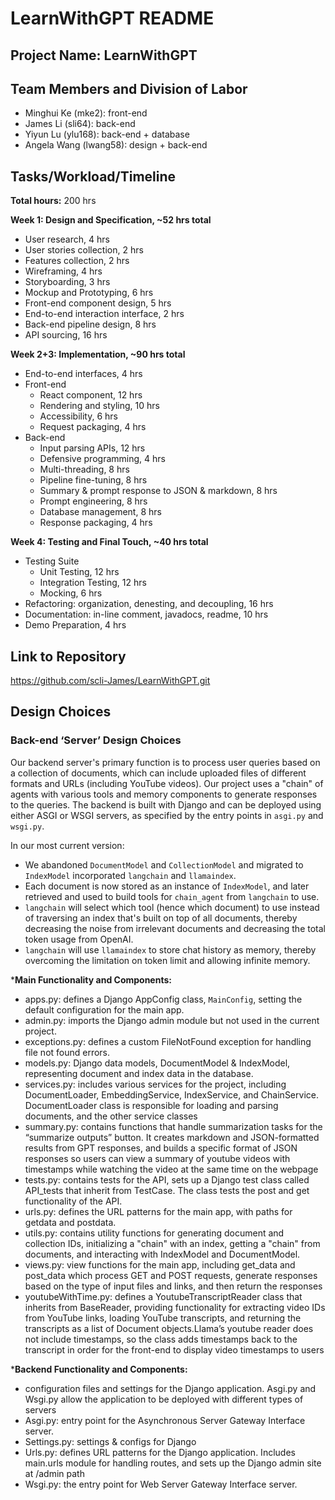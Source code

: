 # LearnWithGPT README

## Project Name: LearnWithGPT

## Team Members and Division of Labor

- Minghui Ke (mke2): front-end
- James Li (sli64): back-end
- Yiyun Lu (ylu168): back-end + database
- Angela Wang (lwang58): design + back-end

## Tasks/Workload/Timeline

**Total hours:** 200 hrs

**Week 1: Design and Specification, ~52 hrs total**
- User research, 4 hrs
- User stories collection, 2 hrs
- Features collection, 2 hrs
- Wireframing, 4 hrs
- Storyboarding, 3 hrs
- Mockup and Prototyping, 6 hrs
- Front-end component design, 5 hrs
- End-to-end interaction interface, 2 hrs
- Back-end pipeline design, 8 hrs
- API sourcing, 16 hrs

**Week 2+3: Implementation, ~90 hrs total**
- End-to-end interfaces, 4 hrs
- Front-end
  - React component, 12 hrs
  - Rendering and styling, 10 hrs
  - Accessibility, 6 hrs
  - Request packaging, 4 hrs
- Back-end
  - Input parsing APIs, 12 hrs
  - Defensive programming, 4 hrs
  - Multi-threading, 8 hrs
  - Pipeline fine-tuning, 8 hrs
  - Summary & prompt response to JSON & markdown, 8 hrs
  - Prompt engineering, 8 hrs
  - Database management, 8 hrs
  - Response packaging, 4 hrs

**Week 4: Testing and Final Touch, ~40 hrs total**
- Testing Suite
  - Unit Testing, 12 hrs
  - Integration Testing, 12 hrs
  - Mocking, 6 hrs
- Refactoring: organization, denesting, and decoupling, 16 hrs
- Documentation: in-line comment, javadocs, readme, 10 hrs
- Demo Preparation, 4 hrs

## Link to Repository

https://github.com/scli-James/LearnWithGPT.git

## Design Choices

### Back-end ‘Server’ Design Choices

Our backend server's primary function is to process user queries based on a collection of documents, which can include uploaded files of different formats and URLs (including YouTube videos). Our project uses a "chain" of agents with various tools and memory components to generate responses to the queries. The backend is built with Django and can be deployed using either ASGI or WSGI servers, as specified by the entry points in `asgi.py` and `wsgi.py`.

In our most current version:

- We abandoned `DocumentModel` and `CollectionModel` and migrated to `IndexModel` incorporated `langchain` and `llamaindex`.
- Each document is now stored as an instance of `IndexModel`, and later retrieved and used to build tools for `chain_agent` from `langchain` to use.
- `langchain` will select which tool (hence which document) to use instead of traversing an index that's built on top of all documents, thereby decreasing the noise from irrelevant documents and decreasing the total token usage from OpenAI.
- `langchain` will use `llamaindex` to store chat history as memory, thereby overcoming the limitation on token limit and allowing infinite memory.

***Main Functionality and Components:**

- apps.py: defines a Django AppConfig class, `MainConfig`, setting the default configuration for the main app.
- admin.py: imports the Django admin module but not used in the current project.
- exceptions.py: defines a custom FileNotFound exception for handling file not found errors.
- models.py: Django data models, DocumentModel & IndexModel, representing document and index data in the database.
- services.py: includes various services for the project, including DocumentLoader, EmbeddingService, IndexService, and ChainService. DocumentLoader class is responsible for loading and parsing documents, and the other service classes 
- summary.py: contains functions that handle summarization tasks for the “summarize outputs” button. It creates markdown and JSON-formatted results from GPT responses, and builds a specific format of JSON responses so users can view a summary of youtube videos with timestamps while watching the video at the same time on the webpage
- tests.py: contains tests for the API, sets up a Django test class called API_tests that inherit from TestCase. The class tests the post and get functionality of the API.
- urls.py: defines the URL patterns for the main app, with paths for getdata and postdata.
- utils.py: contains utility functions for generating document and collection IDs, initializing a "chain" with an index, getting a "chain" from documents, and interacting with IndexModel and DocumentModel.
- views.py: view functions for the main app, including get_data and post_data which process GET and POST requests, generate responses based on the type of input files and links, and then return the responses
- youtubeWithTime.py: defines a YoutubeTranscriptReader class that inherits from BaseReader, providing functionality for extracting video IDs from YouTube links, loading YouTube transcripts, and returning the transcripts as a list of Document objects.Llama’s youtube reader does not include timestamps, so the class adds timestamps back to the transcript in order for the front-end to display video timestamps to users

***Backend Functionality and Components:**

- configuration files and settings for the Django application. Asgi.py and Wsgi.py allow the application to be deployed with different types of servers
- Asgi.py: entry point for the Asynchronous Server Gateway Interface server.
- Settings.py: settings & configs for Django
- Urls.py: defines URL patterns for the Django application. Includes main.urls module for handling routes, and sets up the Django admin site at /admin path
- Wsgi.py: the entry point for Web Server Gateway Interface server. 




